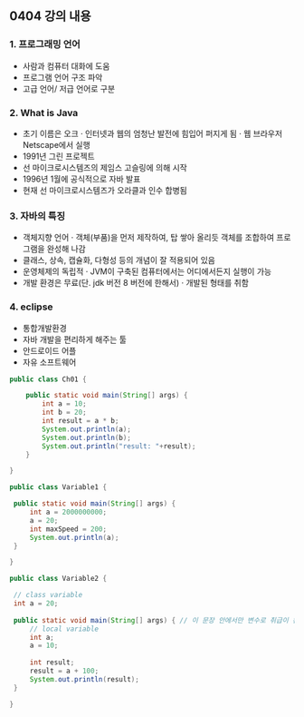 ## 0404 강의 내용

### 1. 프로그래밍 언어
   - 사람과 컴퓨터 대화에 도움
   - 프로그램 언어 구조 파악
   - 고급 언어/ 저급 언어로 구분

### 2. What is Java
  - 초기 이름은 오크 
   · 인터넷과 웹의 엄청난 발전에 힘입어 퍼지게 됨
   · 웹 브라우저 Netscape에서 실행
  - 1991년 그린 프로젝트
  - 선 마이크로시스템즈의 제임스 고슬링에 의해 시작
  - 1996년 1월에 공식적으로 자바 발표
  - 현재 선 마이크로시스템즈가 오라클과 인수 합병됨

### 3. 자바의 특징
 - 객체지향 언어
  · 객체(부품)을 먼저 제작하여, 탑 쌓아 올리듯 객체를 조합하여 프로그램을 완성해 나감
 - 클래스, 상속, 캡슐화, 다형성 등의 개념이 잘 적용되어 있음
 - 운영체제의 독립적
  · JVM이 구축된 컴퓨터에서는 어디에서든지 실행이 가능
 - 개발 환경은 무료(단. jdk 버전 8 버전에 한해서)
  · 개발된 형태를 취함

### 4. eclipse
 - 통합개발환경
 - 자바 개발을 편리하게 해주는 툴
 - 안드로이드 어플
 - 자유 소프트웨어

```java
public class Ch01 {

	public static void main(String[] args) {
		int a = 10;
		int b = 20;
		int result = a * b;
		System.out.println(a);
		System.out.println(b);
		System.out.println("result: "+result);
	}

}
   ```

   ```java
   public class Variable1 {

	public static void main(String[] args) {
		int a = 2000000000;
		a = 20;
		int maxSpeed = 200;
		System.out.println(a);
	}

}
   ```

   ```java
  public class Variable2 {

	// class variable
	int a = 20;
	
	public static void main(String[] args) { // 이 문장 안에서만 변수로 취급이 된다.
		// local variable
		int a;
		a = 10;
		
		int result;
		result = a + 100;
		System.out.println(result);
	}

}

   ```
